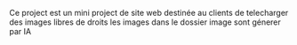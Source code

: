 Ce project est un mini project de site web destinée au clients de telecharger des images libres de droits
les images dans le dossier image sont génerer par IA 
